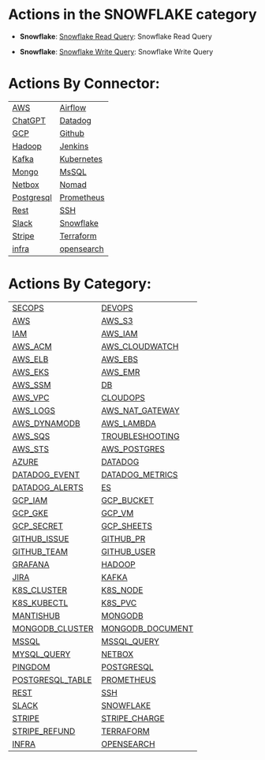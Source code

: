 # Actions in the SNOWFLAKE category
* **Snowflake**: [Snowflake Read Query](https://github.com/unskript/Awesome-CloudOps-Automation/tree/master/Snowflake/legos/snowflake_read_query/README.md): Snowflake Read Query

* **Snowflake**: [Snowflake Write Query](https://github.com/unskript/Awesome-CloudOps-Automation/tree/master/Snowflake/legos/snowflake_write_query/README.md): Snowflake Write Query


# Actions By Connector:
| | | 
 | ---| ---| 
 | [AWS](lists/action_AWS.md) | [Airflow](lists/action_AIRFLOW.md) | [Azure](lists/action_AZURE.md) |
 | [ChatGPT](lists/action_CHATGPT.md) | [Datadog](lists/action_DATADOG.md) | [ElasticSearch](lists/action_ES.md) |
 | [GCP](lists/action_GCP.md) | [Github](lists/action_GITHUB.md) | [Grafana](lists/action_GRAFANA.md) |
 | [Hadoop](lists/action_HADOOP.md) | [Jenkins](lists/action_JENKINS.md) | [Jira](lists/action_JIRA.md) |
 | [Kafka](lists/action_KAFKA.md) | [Kubernetes](lists/action_K8S.md) | [Mantishub](lists/action_MANTISHUB.md) |
 | [Mongo](lists/action_MONGO.md) | [MsSQL](lists/action_MSSQL.md) | [MySQL](lists/action_MYSQL.md) |
 | [Netbox](lists/action_NETBOX.md) | [Nomad](lists/action_NOMAD.md) | [Pingdom](lists/action_PINGDOM.md) |
 | [Postgresql](lists/action_POSTGRESQL.md) | [Prometheus](lists/action_PROMETHEUS.md) | [Redis](lists/action_REDIS.md) |
 | [Rest](lists/action_REST.md) | [SSH](lists/action_SSH.md) | [SalesForce](lists/action_SALESFORCE.md) |
 | [Slack](lists/action_SLACK.md) | [Snowflake](lists/action_SNOWFLAKE.md) | [Splunk](lists/action_SPLUNK.md) |
 | [Stripe](lists/action_STRIPE.md) | [Terraform](lists/action_TERRAFORM.md) | [Zabbix](lists/action_ZABBIX.md) |
 | [infra](lists/action_INFRA.md) | [opensearch](lists/action_OPENSEARCH.md) | 

 
 # Actions By Category: 
| | | 
 | ---| ---| 
 | [SECOPS](action_SECOPS.md) | [DEVOPS](action_DEVOPS.md) | [SRE](action_SRE.md) |
 | [AWS](action_AWS.md) | [AWS_S3](action_AWS_S3.md) | [AWS_EC2](action_AWS_EC2.md) |
 | [IAM](action_IAM.md) | [AWS_IAM](action_AWS_IAM.md) | [COST_OPT](action_COST_OPT.md) |
 | [AWS_ACM](action_AWS_ACM.md) | [AWS_CLOUDWATCH](action_AWS_CLOUDWATCH.md) | [AWS_REDSHIFT](action_AWS_REDSHIFT.md) |
 | [AWS_ELB](action_AWS_ELB.md) | [AWS_EBS](action_AWS_EBS.md) | [AWS_ECS](action_AWS_ECS.md) |
 | [AWS_EKS](action_AWS_EKS.md) | [AWS_EMR](action_AWS_EMR.md) | [AWS_CLI](action_AWS_CLI.md) |
 | [AWS_SSM](action_AWS_SSM.md) | [DB](action_DB.md) | [AWS_EBC](action_AWS_EBC.md) |
 | [AWS_VPC](action_AWS_VPC.md) | [CLOUDOPS](action_CLOUDOPS.md) | [AWS_ASG](action_AWS_ASG.md) |
 | [AWS_LOGS](action_AWS_LOGS.md) | [AWS_NAT_GATEWAY](action_AWS_NAT_GATEWAY.md) | [AWS_CLOUDTRAIL](action_AWS_CLOUDTRAIL.md) |
 | [AWS_DYNAMODB](action_AWS_DYNAMODB.md) | [AWS_LAMBDA](action_AWS_LAMBDA.md) | [AWS_RDS](action_AWS_RDS.md) |
 | [AWS_SQS](action_AWS_SQS.md) | [TROUBLESHOOTING](action_TROUBLESHOOTING.md) | [AWS_SECRET_MANAGER](action_AWS_SECRET_MANAGER.md) |
 | [AWS_STS](action_AWS_STS.md) | [AWS_POSTGRES](action_AWS_POSTGRES.md) | [AIRFLOW](action_AIRFLOW.md) |
 | [AZURE](action_AZURE.md) | [DATADOG](action_DATADOG.md) | [DATADOG_INCIDENT](action_DATADOG_INCIDENT.md) |
 | [DATADOG_EVENT](action_DATADOG_EVENT.md) | [DATADOG_METRICS](action_DATADOG_METRICS.md) | [DATADOG_MONITOR](action_DATADOG_MONITOR.md) |
 | [DATADOG_ALERTS](action_DATADOG_ALERTS.md) | [ES](action_ES.md) | [GCP](action_GCP.md) |
 | [GCP_IAM](action_GCP_IAM.md) | [GCP_BUCKET](action_GCP_BUCKET.md) | [GCP_FILE_STORE](action_GCP_FILE_STORE.md) |
 | [GCP_GKE](action_GCP_GKE.md) | [GCP_VM](action_GCP_VM.md) | [GCP_VPC](action_GCP_VPC.md) |
 | [GCP_SECRET](action_GCP_SECRET.md) | [GCP_SHEETS](action_GCP_SHEETS.md) | [GITHUB](action_GITHUB.md) |
 | [GITHUB_ISSUE](action_GITHUB_ISSUE.md) | [GITHUB_PR](action_GITHUB_PR.md) | [GITHUB_REPO](action_GITHUB_REPO.md) |
 | [GITHUB_TEAM](action_GITHUB_TEAM.md) | [GITHUB_USER](action_GITHUB_USER.md) | [GITHUB_ORG](action_GITHUB_ORG.md) |
 | [GRAFANA](action_GRAFANA.md) | [HADOOP](action_HADOOP.md) | [JENKINS](action_JENKINS.md) |
 | [JIRA](action_JIRA.md) | [KAFKA](action_KAFKA.md) | [K8S](action_K8S.md) |
 | [K8S_CLUSTER](action_K8S_CLUSTER.md) | [K8S_NODE](action_K8S_NODE.md) | [K8S_POD](action_K8S_POD.md) |
 | [K8S_KUBECTL](action_K8S_KUBECTL.md) | [K8S_PVC](action_K8S_PVC.md) | [K8S_NAMESPACE](action_K8S_NAMESPACE.md) |
 | [MANTISHUB](action_MANTISHUB.md) | [MONGODB](action_MONGODB.md) | [MONGODB_COLLECTION](action_MONGODB_COLLECTION.md) |
 | [MONGODB_CLUSTER](action_MONGODB_CLUSTER.md) | [MONGODB_DOCUMENT](action_MONGODB_DOCUMENT.md) | [MONGODB_QUERY](action_MONGODB_QUERY.md) |
 | [MSSQL](action_MSSQL.md) | [MSSQL_QUERY](action_MSSQL_QUERY.md) | [MYSQL](action_MYSQL.md) |
 | [MYSQL_QUERY](action_MYSQL_QUERY.md) | [NETBOX](action_NETBOX.md) | [NOMAD](action_NOMAD.md) |
 | [PINGDOM](action_PINGDOM.md) | [POSTGRESQL](action_POSTGRESQL.md) | [POSTGRESQL_QUERY](action_POSTGRESQL_QUERY.md) |
 | [POSTGRESQL_TABLE](action_POSTGRESQL_TABLE.md) | [PROMETHEUS](action_PROMETHEUS.md) | [REDIS](action_REDIS.md) |
 | [REST](action_REST.md) | [SSH](action_SSH.md) | [SALESFORCE](action_SALESFORCE.md) |
 | [SLACK](action_SLACK.md) | [SNOWFLAKE](action_SNOWFLAKE.md) | [SPLUNK](action_SPLUNK.md) |
 | [STRIPE](action_STRIPE.md) | [STRIPE_CHARGE](action_STRIPE_CHARGE.md) | [STRIPE_DISPUTE](action_STRIPE_DISPUTE.md) |
 | [STRIPE_REFUND](action_STRIPE_REFUND.md) | [TERRAFORM](action_TERRAFORM.md) | [ZABBIX](action_ZABBIX.md) |
 | [INFRA](action_INFRA.md) | [OPENSEARCH](action_OPENSEARCH.md) | 
 

